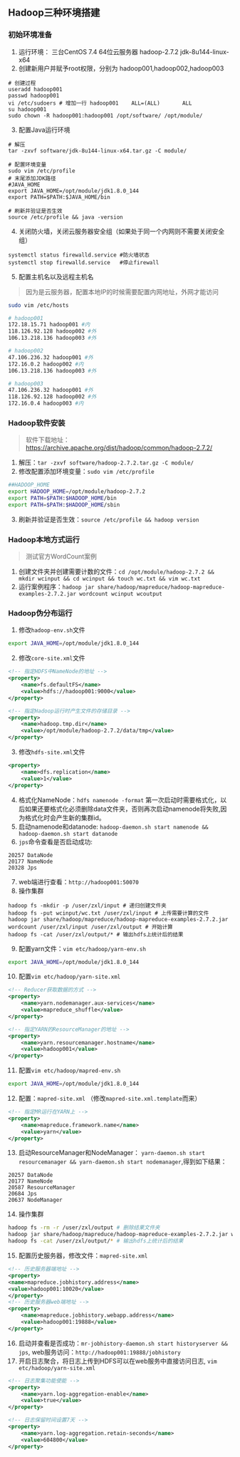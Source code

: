 ## Hadoop三种环境搭建

### 初始环境准备
1. 运行环境： 三台CentOS 7.4 64位云服务器 hadoop-2.7.2 jdk-8u144-linux-x64
2. 创建新用户并赋予root权限，分别为 hadoop001,hadoop002,hadoop003
```shell
# 创建过程
useradd hadoop001
passwd hadoop001
vi /etc/sudoers # 增加一行 hadoop001    ALL=(ALL)       ALL
su hadoop001
sudo chown -R hadoop001:hadoop001 /opt/software/ /opt/module/
```
3. 配置Java运行环境
```shell
# 解压
tar -zxvf software/jdk-8u144-linux-x64.tar.gz -C module/

# 配置环境变量
sudo vim /etc/profile
# 末尾添加JDK路径
#JAVA_HOME
export JAVA_HOME=/opt/module/jdk1.8.0_144
export PATH=$PATH:$JAVA_HOME/bin

# 刷新并验证是否生效
source /etc/profile && java -version
```
4. 关闭防火墙，关闭云服务器安全组（如果处于同一个内网则不需要关闭安全组）
```shell
systemctl status firewalld.service #防火墙状态
systemctl stop firewalld.service   #停止firewall
```

5. 配置主机名以及远程主机名
> 因为是云服务器，配置本地IP的时候需要配置内网地址，外网才能访问
```bash
sudo vim /etc/hosts

# hadoop001
172.18.15.71 hadoop001 #内
118.126.92.128 hadoop002 #外
106.13.218.136 hadoop003 #外

# hadoop002
47.106.236.32 hadoop001 #外
172.16.0.2 hadoop002 #内
106.13.218.136 hadoop003 #外

# hadoop003
47.106.236.32 hadoop001 #外
118.126.92.128 hadoop002 #外
172.16.0.4 hadoop003 #内
```

### Hadoop软件安装
> 软件下载地址： https://archive.apache.org/dist/hadoop/common/hadoop-2.7.2/

1. 解压：`tar -zxvf software/hadoop-2.7.2.tar.gz -C module/`
2. 修改配置添加环境变量：`sudo vim /etc/profile`
```bash
##HADOOP_HOME
export HADOOP_HOME=/opt/module/hadoop-2.7.2
export PATH=$PATH:$HADOOP_HOME/bin
export PATH=$PATH:$HADOOP_HOME/sbin
```
3. 刷新并验证是否生效：`source /etc/profile && hadoop version`



### Hadoop本地方式运行
> 测试官方WordCount案例

1. 创建文件夹并创建需要计数的文件：`cd /opt/module/hadoop-2.7.2 && mkdir wcinput && cd wcinput && touch wc.txt && vim wc.txt`
2. 运行案例程序：`hadoop jar share/hadoop/mapreduce/hadoop-mapreduce-examples-2.7.2.jar wordcount wcinput wcoutput`

### Hadoop伪分布运行
1. 修改`hadoop-env.sh`文件
```bash
export JAVA_HOME=/opt/module/jdk1.8.0_144
```

2. 修改`core-site.xml`文件
```xml
<!-- 指定HDFS中NameNode的地址 -->
<property>
    <name>fs.defaultFS</name>
    <value>hdfs://hadoop001:9000</value>
</property>

<!-- 指定Hadoop运行时产生文件的存储目录 -->
<property>
	<name>hadoop.tmp.dir</name>
	<value>/opt/module/hadoop-2.7.2/data/tmp</value>
</property>
```

3. 修改`hdfs-site.xml`文件
```xml
<property>
	<name>dfs.replication</name>
	<value>1</value>
</property>
```

4. 格式化NameNode：`hdfs namenode -format` 第一次启动时需要格式化，以后如果还要格式化必须删除data文件夹，否则再次启动namenode将失败,因为格式化时会产生新的集群id。
5. 启动namenode和datanode: `hadoop-daemon.sh start namenode && hadoop-daemon.sh start datanode`
6. `jps`命令查看是否启动成功:
```
20257 DataNode
20177 NameNode
20328 Jps
```
7. web端进行查看：`http://hadoop001:50070`
8. 操作集群
```shell
hadoop fs -mkdir -p /user/zxl/input # 递归创建文件夹
hadoop fs -put wcinput/wc.txt /user/zxl/input # 上传需要计算的文件
hadoop jar share/hadoop/mapreduce/hadoop-mapreduce-examples-2.7.2.jar wordcount /user/zxl/input /user/zxl/output # 开始计算
hadoop fs -cat /user/zxl/output/* # 输出hdfs上统计后的结果
```

9. 配置yarn文件：`vim etc/hadoop/yarn-env.sh`
```bash
export JAVA_HOME=/opt/module/jdk1.8.0_144
```

10. 配置`vim etc/hadoop/yarn-site.xml`
```xml
<!-- Reducer获取数据的方式 -->
<property>
 	<name>yarn.nodemanager.aux-services</name>
 	<value>mapreduce_shuffle</value>
</property>

<!-- 指定YARN的ResourceManager的地址 -->
<property>
    <name>yarn.resourcemanager.hostname</name>
    <value>hadoop001</value>
</property>
```

11. 配置`vim etc/hadoop/mapred-env.sh`
```bash
export JAVA_HOME=/opt/module/jdk1.8.0_144
```

12.  配置：`mapred-site.xml` （修改`mapred-site.xml.template`而来）
```xml
<!-- 指定MR运行在YARN上 -->
<property>
	<name>mapreduce.framework.name</name>
	<value>yarn</value>
</property>
```

13.  启动ResourceManager和NodeManager： `yarn-daemon.sh start resourcemanager && yarn-daemon.sh start nodemanager`,得到如下结果：
```
20257 DataNode
20177 NameNode
20587 ResourceManager
20684 Jps
20637 NodeManager
```

14. 操作集群
```bash
hadoop fs -rm -r /user/zxl/output # 删除结果文件夹
hadoop jar share/hadoop/mapreduce/hadoop-mapreduce-examples-2.7.2.jar wordcount /user/zxl/input /user/zxl/output # 开始计算
hadoop fs -cat /user/zxl/output/* # 输出hdfs上统计后的结果
```

15. 配置历史服务器，修改文件：`mapred-site.xml`
```xml
<!-- 历史服务器端地址 -->
<property>
<name>mapreduce.jobhistory.address</name>
<value>hadoop001:10020</value>
</property>
<!-- 历史服务器web端地址 -->
<property>
    <name>mapreduce.jobhistory.webapp.address</name>
    <value>hadoop001:19888</value>
</property>
```

16. 启动并查看是否成功：`mr-jobhistory-daemon.sh start historyserver && jps`, web服务访问：`http://hadoop001:19888/jobhistory`
17. 开启日志聚合，将日志上传到HDFS可以在web服务中直接访问日志, `vim etc/hadoop/yarn-site.xml`
```xml
<!-- 日志聚集功能使能 -->
<property>
	<name>yarn.log-aggregation-enable</name>
	<value>true</value>
</property>

<!-- 日志保留时间设置7天 -->
<property>
	<name>yarn.log-aggregation.retain-seconds</name>
	<value>604800</value>
</property>
```